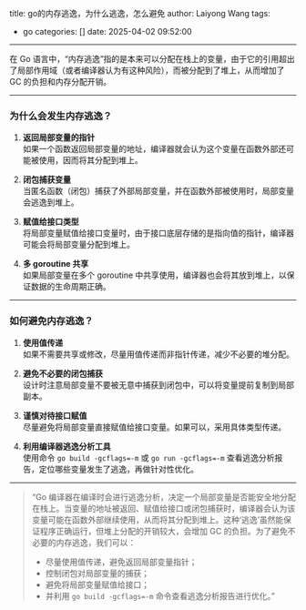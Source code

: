 title: go的内存逃逸，为什么逃逸，怎么避免
author: Laiyong Wang
tags:
  - go
categories: []
date: 2025-04-02 09:52:00
---
在 Go 语言中，“内存逃逸”指的是本来可以分配在栈上的变量，由于它的引用超出了局部作用域（或者编译器认为有这种风险），而被分配到了堆上，从而增加了 GC 的负担和内存分配开销。

---

### **为什么会发生内存逃逸？**

1. **返回局部变量的指针**  
   如果一个函数返回局部变量的地址，编译器就会认为这个变量在函数外部还可能被使用，因而将其分配到堆上。

2. **闭包捕获变量**  
   当匿名函数（闭包）捕获了外部局部变量，并在函数外部被使用时，局部变量会逃逸到堆上。

3. **赋值给接口类型**  
   将局部变量赋值给接口变量时，由于接口底层存储的是指向值的指针，编译器可能会将局部变量分配到堆上。

4. **多 goroutine 共享**  
   如果局部变量在多个 goroutine 中共享使用，编译器也会将其放到堆上，以保证数据的生命周期正确。

---

### **如何避免内存逃逸？**

1. **使用值传递**  
   如果不需要共享或修改，尽量用值传递而非指针传递，减少不必要的堆分配。

2. **避免不必要的闭包捕获**  
   设计时注意局部变量不要被无意中捕获到闭包中，可以将变量提前复制到局部副本。

3. **谨慎对待接口赋值**  
   尽量避免将局部变量直接赋值给接口变量。如果可以，采用具体类型传递。

4. **利用编译器逃逸分析工具**  
   使用命令 `go build -gcflags=-m` 或 `go run -gcflags=-m` 查看逃逸分析报告，定位哪些变量发生了逃逸，再做针对性优化。

---

> “Go 编译器在编译时会进行逃逸分析，决定一个局部变量是否能安全地分配在栈上。当变量的地址被返回、赋值给接口或闭包捕获时，编译器会认为该变量可能在函数外部继续使用，从而将其分配到堆上。这种‘逃逸’虽然能保证程序正确运行，但堆上分配的开销较大，会增加 GC 的负担。为了避免不必要的内存逃逸，我们可以：
> - 尽量使用值传递，避免返回局部变量指针；
> - 控制闭包对局部变量的捕获；
> - 避免将局部变量赋值给接口；
> - 并利用 `go build -gcflags=-m` 命令查看逃逸分析报告进行优化。”
  